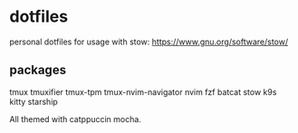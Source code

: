 # dotfiles
personal dotfiles for usage with stow:
https://www.gnu.org/software/stow/

## packages
tmux
tmuxifier
tmux-tpm
tmux-nvim-navigator
nvim
fzf
batcat
stow
k9s
kitty
starship

All themed with catppuccin mocha.

